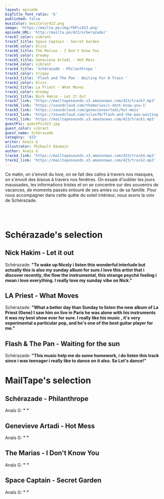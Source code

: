 ```yaml
---
layout: episode
bigTitle_font_ratio: '6'
published: false
musiColor: musiColor423.png
image: 'https://mailta.pe/img/fbPic423.png'
episode_URL: 'http://mailta.pe/423/scherazade/'
track7_color: vibrant
track7_title: Space Captain - Secret Garden
track6_color: bliss
track6_title: The Marias - I Don't Know You
track5_color: dreamy
track5_title: Genevieve Artadi - Hot Mess
track4_color: vibrant
track4_title: 'Schérazade - Philanthrope '
track3_color: trippy
track3_title: 'Flash and The Pan - Waiting For A Train '
track2_color: bliss
track2_title: La Priest - What Moves
track1_color: dreamy
track1_title: Nick Hakim - Let It Out
track7_link: 'https://mailtapesounds.s3.amazonaws.com/423/track7.mp3'
track6_link: 'https://soundcloud.com/themarias/i-dont-know-you-1'
track5_link: 'https://soundcloud.com/genevieveartadi/hot-mess'
track3_link: 'https://soundcloud.com/silas70/flash-and-the-pan-waiting-for'
track1_link: 'https://mailtapesounds.s3.amazonaws.com/423/track1.mp3'
guestPic: guestPic423.jpg
guest_color: vibrant
guest_name: Schérazade
category: '423'
writer: Anaïs G
illustrator: Thibault Daumain
author: Anaïs G
track4_link: 'https://mailtapesounds.s3.amazonaws.com/423/track4.mp3'
track2_link: 'https://mailtapesounds.s3.amazonaws.com/423/track2.mp3'
---
```

<p id="introduction"> Ce matin, on s'envoit du love, on se fait des calins à travers nos masques, on s'envoit des bisous à travers nos fenêtres. On essaie d'oublier les jours maussades, les informations tristes et on se concentre sur des souvenirs de vacances, de moments passés entouré de ses amies ou de sa famille. Pour nous accompagner dans cette quête du soleil intérieur, nous avons la voix de Schérazade. 
  
<br><br>

</p>


# Schérazade's selection

## Nick Hakim - Let it out 
Schérazade: **"**To wake up Nicely i listen this wonderful interlude but actually this is also my sunday album for sure.I love this artist that i discover recently, the flow the instrumental, this strange psyché feeling i mean i love everything. I really love my sunday vibe on Nick.**"**

## LA Priest - What Moves
Schérazade: **"**What a better day than Sunday to listen the new album of La Priest (Gene) I saw him on live in Paris he was alone with his instruments it was my best show ever for sure. I really like his music , it's very experimental a particular pop, and he's one of the best guitar player for me.**"**

## Flash & The Pan - Waiting for the sun
Schérazade: **"**This music help me do some homework, i do listen this track since i was teenager i really like to dance on it also. So Let's dance!**"**


# MailTape's selection

## Schérazade - Philanthrope
Anaïs G: **"** **"**

## Genevieve Artadi - Hot Mess
Anaïs G: **"** **"**

## The Marias - I Don't Know You
Anaïs G: **"** **"**

## Space Captain - Secret Garden
Anaïs G: **"** **"**


<p id="outroduction"> </p>
